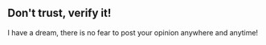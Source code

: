 ## Don't trust, verify it!

I have a dream,
there is no fear to post your opinion anywhere and anytime!
